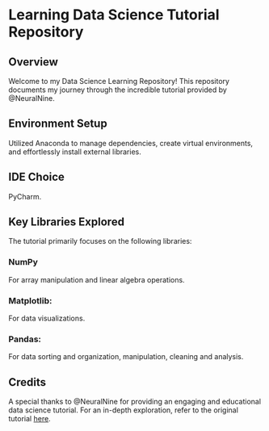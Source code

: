# Learning Data Science Tutorial Repository

## Overview

Welcome to my Data Science Learning Repository! This repository documents my journey through the incredible tutorial provided by @NeuralNine. 

## Environment Setup

Utilized Anaconda to manage dependencies, create virtual environments, and effortlessly install external libraries.

## IDE Choice

PyCharm.

## Key Libraries Explored

The tutorial primarily focuses on the following libraries:

### NumPy

For array manipulation and linear algebra operations.

### Matplotlib: 

For data visualizations. 

### Pandas:

For data sorting and organization, manipulation, cleaning and analysis.

## Credits

A special thanks to @NeuralNine for providing an engaging and educational data science tutorial. For an in-depth exploration, refer to the original tutorial [here](https://youtube.com/playlist?list=PL7yh-TELLS1FfO5Q8KHK31VgsrcnWcTAk&si=fI9rCcAaHlQiL0l8).
